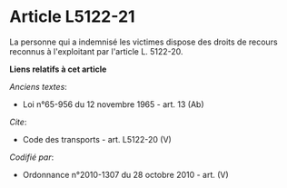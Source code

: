 # Article L5122-21

La personne qui a indemnisé les victimes dispose des droits de recours reconnus à l'exploitant par l'article L. 5122-20.

**Liens relatifs à cet article**

_Anciens textes_:

  - Loi n°65-956 du 12 novembre 1965 - art. 13 (Ab)

_Cite_:

  - Code des transports - art. L5122-20 (V)

_Codifié par_:

  - Ordonnance n°2010-1307 du 28 octobre 2010 - art. (V)
